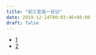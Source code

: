```yaml
---
title: "初三至高一日记"
date: 2019-12-24T00:03:46+08:00
draft: false
---
```


* [1](http://media.leidenschaft.cn/scan/1.pdf)
* [2](http://media.leidenschaft.cn/scan/2.pdf)
